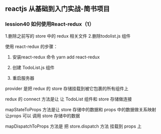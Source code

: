  ## reactjs 从基础到入门实战-简书项目

### lession40 如何使用React-redux（1）

1.删除之前写的 store 中的 redux 相关文件
2.删除todolist.js 组件


使用 react-redux 的步骤：
1. 安装react-redux 命令 yarn add react-redux

2. 创建 TodoList.js 组件

3. 重启服务器


provider 是把 redux 的 store 存储挂载到被它包裹的所有组件上

redux 的 connect 方法是让 让 TodoList 组件和 store 存储做连接 

mapStateToProps 方法是让 store 存储中的数据和 props 中的数据做关系映射 让props 可以 调用 store 存储中的数据

mapDispatchToProps 方法是 把 store.dispatch 方法 挂载到 props 上